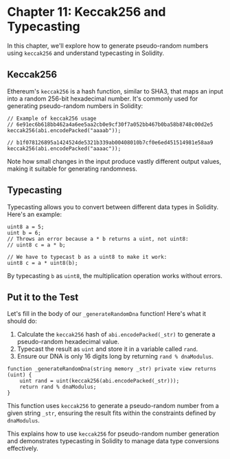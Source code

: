 
# Chapter 11: Keccak256 and Typecasting

In this chapter, we'll explore how to generate pseudo-random numbers using `keccak256` and understand typecasting in Solidity.

## Keccak256

Ethereum's `keccak256` is a hash function, similar to SHA3, that maps an input into a random 256-bit hexadecimal number. It's commonly used for generating pseudo-random numbers in Solidity:

```solidity
// Example of keccak256 usage
// 6e91ec6b618bb462a4a6ee5aa2cb0e9cf30f7a052bb467b0ba58b8748c00d2e5
keccak256(abi.encodePacked("aaaab"));

// b1f078126895a1424524de5321b339ab00408010b7cf0e6ed451514981e58aa9
keccak256(abi.encodePacked("aaaac"));
```

Note how small changes in the input produce vastly different output values, making it suitable for generating randomness.

## Typecasting

Typecasting allows you to convert between different data types in Solidity. Here's an example:

```solidity
uint8 a = 5;
uint b = 6;
// Throws an error because a * b returns a uint, not uint8:
// uint8 c = a * b;

// We have to typecast b as a uint8 to make it work:
uint8 c = a * uint8(b);
```

By typecasting `b` as `uint8`, the multiplication operation works without errors.

## Put it to the Test

Let's fill in the body of our `_generateRandomDna` function! Here's what it should do:

1. Calculate the `keccak256` hash of `abi.encodePacked(_str)` to generate a pseudo-random hexadecimal value.
2. Typecast the result as `uint` and store it in a variable called `rand`.
3. Ensure our DNA is only 16 digits long by returning `rand % dnaModulus`.

```solidity
function _generateRandomDna(string memory _str) private view returns (uint) {
    uint rand = uint(keccak256(abi.encodePacked(_str)));
    return rand % dnaModulus;
}
```

This function uses `keccak256` to generate a pseudo-random number from a given string `_str`, ensuring the result fits within the constraints defined by `dnaModulus`.


This  explains how to use `keccak256` for pseudo-random number generation and demonstrates typecasting in Solidity to manage data type conversions effectively.